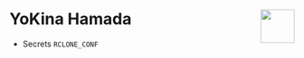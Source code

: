 # YoKina Hamada <img src="https://cdn.discordapp.com/attachments/863056311569481729/871394565117055046/logo.png" width="60px" align="right">

- Secrets 
```` RCLONE_CONF ````